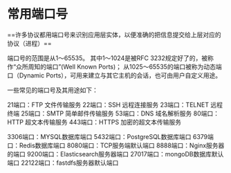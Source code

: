# 常用端口号

==许多协议都用端口号来识别应用层实体，以便准确的把信息提交给上层对应的协议（进程）==

端口号的范围是从1～65535。
其中1～1024是被RFC 3232规定好了的，被称作“众所周知的端口”(Well Known Ports)；
从1025～65535的端口被称为动态端口（Dynamic Ports），可用来建立与其它主机的会话，也可由用户自定义用途。


一些常见的端口号及其用途如下：

21端口：FTP 文件传输服务
22端口：SSH 远程连接服务
23端口：TELNET 远程终端
25端口：SMTP 简单邮件传输服务
53端口：DNS 域名解析服务
80端口：HTTP 超文本传输服务
443端口：HTTPS 加密的超文本传输服务

 

3306端口：MYSQL数据库端口
5432端口：PostgreSQL数据库端口
6379端口：Redis数据库端口
8080端口：TCP服务端默认端口
8888端口：Nginx服务器的端口
9200端口：Elasticsearch服务器端口
27017端口：mongoDB数据库默认端口
22122端口：fastdfs服务器默认端口